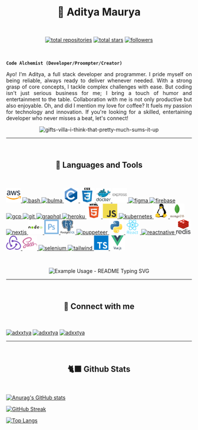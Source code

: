 
<h1 align="center">
🍻 Aditya Maurya
</h1>

<br>
<p align="center">
  <a href="https://github.com/adxxtya?tab=repositories">
    <img alt="total repositories" title="Total repositories on GitHub" src="https://custom-icon-badges.demolab.com/badge/dynamic/json?color=a728eb&labelColor=7f11bb&style=for-the-badge&logo=repo&logoColor=white&label=Repositories&query=$.public_repos&url=https://api.github.com/users/adxxtya"/></a>
  <a href="https://github.com/adxxtya?tab=repositories&sort=stargazers">
    <img alt="total stars" title="Total stars on GitHub" src="https://custom-icon-badges.demolab.com/github/stars/adxxtya?color=55960c&style=for-the-badge&labelColor=488207&logo=star"/></a>
  <a href="https://github.com/adxxtya?tab=followers">
    <img alt="followers" title="Follow me on Github" src="https://custom-icon-badges.demolab.com/github/followers/adxxtya?color=236ad3&labelColor=1155ba&style=for-the-badge&logo=person&label=Follow&logoColor=white"/></a>
</p>
<br>

**`Code Alchemist (Developer/Proompter/Creator)`**


 <p align="justify">
 Ayo! I'm Aditya, a full stack developer and programmer. I pride myself on being reliable, always ready to deliver whenever needed. With a strong grasp of core concepts, I tackle complex challenges with ease. But coding isn't just serious business for me; I bring a touch of humor and entertainment to the table. Collaboration with me is not only productive but also enjoyable. Oh, and did I mention my love for coffee? It fuels my passion for technology and innovation. If you're looking for a skilled, entertaining developer who never misses a beat, let's connect!
 </p>


<div align="center">
    <img src="https://github.com/adxxtya/adxxtya/assets/93598229/10b024ec-9647-4dd5-aa0c-037d7c11132e" alt="gifts-villa-i-think-that-pretty-much-sums-it-up">
</div>

---
<br>
<h2 align="center">🧰 Languages and Tools</h2>
<br>

<p align="left"> <a href="https://aws.amazon.com" target="_blank" rel="noreferrer"> <img src="https://raw.githubusercontent.com/devicons/devicon/master/icons/amazonwebservices/amazonwebservices-original-wordmark.svg" alt="aws" width="40" height="40"/> </a> <a href="https://www.gnu.org/software/bash/" target="_blank" rel="noreferrer"> <img src="https://www.vectorlogo.zone/logos/gnu_bash/gnu_bash-icon.svg" alt="bash" width="40" height="40"/> </a> <a href="https://bulma.io/" target="_blank" rel="noreferrer"> <img src="https://raw.githubusercontent.com/gilbarbara/logos/804dc257b59e144eaca5bc6ffd16949752c6f789/logos/bulma.svg" alt="bulma" width="40" height="40"/> </a> <a href="https://www.cprogramming.com/" target="_blank" rel="noreferrer"> <img src="https://raw.githubusercontent.com/devicons/devicon/master/icons/c/c-original.svg" alt="c" width="40" height="40"/> </a> <a href="https://www.w3schools.com/css/" target="_blank" rel="noreferrer"> <img src="https://raw.githubusercontent.com/devicons/devicon/master/icons/css3/css3-original-wordmark.svg" alt="css3" width="40" height="40"/> </a> <a href="https://www.docker.com/" target="_blank" rel="noreferrer"> <img src="https://raw.githubusercontent.com/devicons/devicon/master/icons/docker/docker-original-wordmark.svg" alt="docker" width="40" height="40"/> </a> <a href="https://expressjs.com" target="_blank" rel="noreferrer"> <img src="https://raw.githubusercontent.com/devicons/devicon/master/icons/express/express-original-wordmark.svg" alt="express" width="40" height="40"/> </a> <a href="https://www.figma.com/" target="_blank" rel="noreferrer"> <img src="https://www.vectorlogo.zone/logos/figma/figma-icon.svg" alt="figma" width="40" height="40"/> </a> <a href="https://firebase.google.com/" target="_blank" rel="noreferrer"> <img src="https://www.vectorlogo.zone/logos/firebase/firebase-icon.svg" alt="firebase" width="40" height="40"/> </a> <a href="https://cloud.google.com" target="_blank" rel="noreferrer"> <img src="https://www.vectorlogo.zone/logos/google_cloud/google_cloud-icon.svg" alt="gcp" width="40" height="40"/> </a> <a href="https://git-scm.com/" target="_blank" rel="noreferrer"> <img src="https://www.vectorlogo.zone/logos/git-scm/git-scm-icon.svg" alt="git" width="40" height="40"/> </a> <a href="https://graphql.org" target="_blank" rel="noreferrer"> <img src="https://www.vectorlogo.zone/logos/graphql/graphql-icon.svg" alt="graphql" width="40" height="40"/> </a> <a href="https://heroku.com" target="_blank" rel="noreferrer"> <img src="https://www.vectorlogo.zone/logos/heroku/heroku-icon.svg" alt="heroku" width="40" height="40"/> </a> <a href="https://www.w3.org/html/" target="_blank" rel="noreferrer"> <img src="https://raw.githubusercontent.com/devicons/devicon/master/icons/html5/html5-original-wordmark.svg" alt="html5" width="40" height="40"/> </a> <a href="https://developer.mozilla.org/en-US/docs/Web/JavaScript" target="_blank" rel="noreferrer"> <img src="https://raw.githubusercontent.com/devicons/devicon/master/icons/javascript/javascript-original.svg" alt="javascript" width="40" height="40"/> </a> <a href="https://kubernetes.io" target="_blank" rel="noreferrer"> <img src="https://www.vectorlogo.zone/logos/kubernetes/kubernetes-icon.svg" alt="kubernetes" width="40" height="40"/> </a> <a href="https://www.linux.org/" target="_blank" rel="noreferrer"> <img src="https://raw.githubusercontent.com/devicons/devicon/master/icons/linux/linux-original.svg" alt="linux" width="40" height="40"/> </a> <a href="https://www.mongodb.com/" target="_blank" rel="noreferrer"> <img src="https://raw.githubusercontent.com/devicons/devicon/master/icons/mongodb/mongodb-original-wordmark.svg" alt="mongodb" width="40" height="40"/> </a> <a href="https://nextjs.org/" target="_blank" rel="noreferrer"> <img src="https://cdn.worldvectorlogo.com/logos/nextjs-2.svg" alt="nextjs" width="40" height="40"/> </a> <a href="https://nodejs.org" target="_blank" rel="noreferrer"> <img src="https://raw.githubusercontent.com/devicons/devicon/master/icons/nodejs/nodejs-original-wordmark.svg" alt="nodejs" width="40" height="40"/> </a> <a href="https://www.photoshop.com/en" target="_blank" rel="noreferrer"> <img src="https://raw.githubusercontent.com/devicons/devicon/master/icons/photoshop/photoshop-line.svg" alt="photoshop" width="40" height="40"/> </a> <a href="https://www.postgresql.org" target="_blank" rel="noreferrer"> <img src="https://raw.githubusercontent.com/devicons/devicon/master/icons/postgresql/postgresql-original-wordmark.svg" alt="postgresql" width="40" height="40"/> </a> <a href="https://github.com/puppeteer/puppeteer" target="_blank" rel="noreferrer"> <img src="https://www.vectorlogo.zone/logos/pptrdev/pptrdev-official.svg" alt="puppeteer" width="40" height="40"/> </a> <a href="https://www.python.org" target="_blank" rel="noreferrer"> <img src="https://raw.githubusercontent.com/devicons/devicon/master/icons/python/python-original.svg" alt="python" width="40" height="40"/> </a> <a href="https://reactjs.org/" target="_blank" rel="noreferrer"> <img src="https://raw.githubusercontent.com/devicons/devicon/master/icons/react/react-original-wordmark.svg" alt="react" width="40" height="40"/> </a> <a href="https://reactnative.dev/" target="_blank" rel="noreferrer"> <img src="https://reactnative.dev/img/header_logo.svg" alt="reactnative" width="40" height="40"/> </a> <a href="https://redis.io" target="_blank" rel="noreferrer"> <img src="https://raw.githubusercontent.com/devicons/devicon/master/icons/redis/redis-original-wordmark.svg" alt="redis" width="40" height="40"/> </a> <a href="https://redux.js.org" target="_blank" rel="noreferrer"> <img src="https://raw.githubusercontent.com/devicons/devicon/master/icons/redux/redux-original.svg" alt="redux" width="40" height="40"/> </a> <a href="https://sass-lang.com" target="_blank" rel="noreferrer"> <img src="https://raw.githubusercontent.com/devicons/devicon/master/icons/sass/sass-original.svg" alt="sass" width="40" height="40"/> </a> <a href="https://www.selenium.dev" target="_blank" rel="noreferrer"> <img src="https://raw.githubusercontent.com/detain/svg-logos/780f25886640cef088af994181646db2f6b1a3f8/svg/selenium-logo.svg" alt="selenium" width="40" height="40"/> </a> <a href="https://tailwindcss.com/" target="_blank" rel="noreferrer"> <img src="https://www.vectorlogo.zone/logos/tailwindcss/tailwindcss-icon.svg" alt="tailwind" width="40" height="40"/> </a> <a href="https://www.typescriptlang.org/" target="_blank" rel="noreferrer"> <img src="https://raw.githubusercontent.com/devicons/devicon/master/icons/typescript/typescript-original.svg" alt="typescript" width="40" height="40"/> </a> <a href="https://vuejs.org/" target="_blank" rel="noreferrer"> <img src="https://raw.githubusercontent.com/devicons/devicon/master/icons/vuejs/vuejs-original-wordmark.svg" alt="vuejs" width="40" height="40"/> </a> </p>

<br />



<p align="center">
  <img src="https://readme-typing-svg.demolab.com/?lines=I+create+projects+using+these;This+can+be+called+my+tech+stack;I+am+learning+more+things+rn;I+have+personal+experience+with;all+of+the+things+mentioned+above&font=Nunito%20Code&center=true&width=400&height=50&duration=4000&pause=1000" alt="Example Usage - README Typing SVG">
</p>


---

<br>
<h2 align="center">🧞 Connect with me</h2>
<br>

<p align="left">
<a href="https://linkedin.com/in/adxxtya" target="blank"><img align="center" src="https://raw.githubusercontent.com/rahuldkjain/github-profile-readme-generator/master/src/images/icons/Social/linked-in-alt.svg" alt="adxxtya" height="30" width="40" /></a>
<a href="https://instagram.com/adxxtya" target="blank"><img align="center" src="https://raw.githubusercontent.com/rahuldkjain/github-profile-readme-generator/master/src/images/icons/Social/instagram.svg" alt="adxxtya" height="30" width="40" /></a>
<a href="https://www.leetcode.com/adxxtya" target="blank"><img align="center" src="https://raw.githubusercontent.com/rahuldkjain/github-profile-readme-generator/master/src/images/icons/Social/leet-code.svg" alt="adxxtya" height="30" width="40" /></a>
</p>

---

<br>
<h2 align="center">🐈‍⬛ Github Stats</h2>
<br>

[![Anurag's GitHub stats](https://github-readme-stats.vercel.app/api?username=adxxtya&show_icons=true&theme=dark)](https://github.com/adxxtya/github-readme-stats)

[![GitHub Streak](https://streak-stats.demolab.com?user=adxxtya&theme=dark)](https://git.io/streak-stats)

[![Top Langs](https://github-readme-stats.vercel.app/api/top-langs/?username=adxxtya&langs_count=12&show_icons=true&theme=dark)](https://github.com/adxxtya/github-readme-stats)




